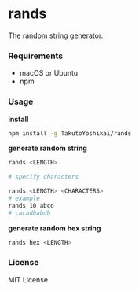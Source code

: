 # rands
The random string generator.

### Requirements
* macOS or Ubuntu
* npm

### Usage
**install**
```bash
npm install -g TakutoYoshikai/rands
```

**generate random string**
```bash
rands <LENGTH>

# specify characters

rands <LENGTH> <CHARACTERS>
# example 
rands 10 abcd
# cacadbabdb
```

**generate random hex string**
```bash
rands hex <LENGTH>
```

### License
MIT License
